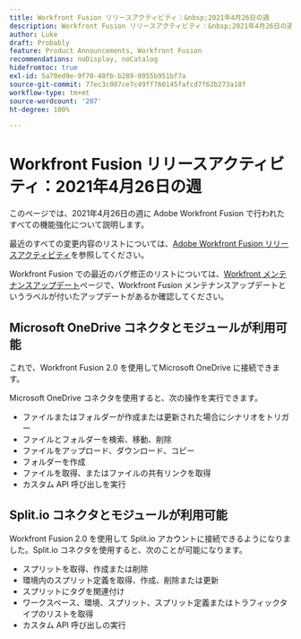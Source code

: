 ```yaml
---
title: Workfront Fusion リリースアクティビティ：&nbsp;2021年4月26日の週
description: Workfront Fusion リリースアクティビティ：&nbsp;2021年4月26日の週
author: Luke
draft: Probably
feature: Product Announcements, Workfront Fusion
recommendations: noDisplay, noCatalog
hidefromtoc: true
exl-id: 5a70ed9e-9f70-40fb-b289-0955b951bf7a
source-git-commit: 77ec3c007ce7c49ff760145fafcd7f62b273a18f
workflow-type: tm+mt
source-wordcount: '207'
ht-degree: 100%

---
```


# Workfront Fusion リリースアクティビティ：2021年4月26日の週

このページでは、2021年4月26日の週に Adobe Workfront Fusion で行われたすべての機能強化について説明します。

最近のすべての変更内容のリストについては、[Adobe Workfront Fusion リリースアクティビティ](/help/workfront-fusion/fusion-product-releases/fusion-release-activity.md)を参照してください。

Workfront Fusion での最近のバグ修正のリストについては、[Workfront メンテナンスアップデート](https://experienceleague.adobe.com/docs/workfront-known-issues/releases/current-updates.html?lang=ja)ページで、Workfront Fusion メンテナンスアップデートというラベルが付いたアップデートがあるか確認してください。

## Microsoft OneDrive コネクタとモジュールが利用可能

これで、Workfront Fusion 2.0 を使用してMicrosoft OneDrive に接続できます。

Microsoft OneDrive コネクタを使用すると、次の操作を実行できます。

* ファイルまたはフォルダーが作成または更新された場合にシナリオをトリガー
* ファイルとフォルダーを検索、移動、削除
* ファイルをアップロード、ダウンロード、コピー
* フォルダーを作成
* ファイルを取得、またはファイルの共有リンクを取得
* カスタム API 呼び出しを実行


## Split.io コネクタとモジュールが利用可能

Workfront Fusion 2.0 を使用して Split.io アカウントに接続できるようになりました。Split.io コネクタを使用すると、次のことが可能になります。

* スプリットを取得、作成または削除
* 環境内のスプリット定義を取得、作成、削除または更新
* スプリットにタグを関連付け
* ワークスペース、環境、スプリット、スプリット定義またはトラフィックタイプのリストを取得
* カスタム API 呼び出しの実行
